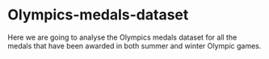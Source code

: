# Olympics-medals-dataset
Here we are going to analyse the Olympics medals dataset for all the medals that have been awarded in both summer and winter Olympic games.
